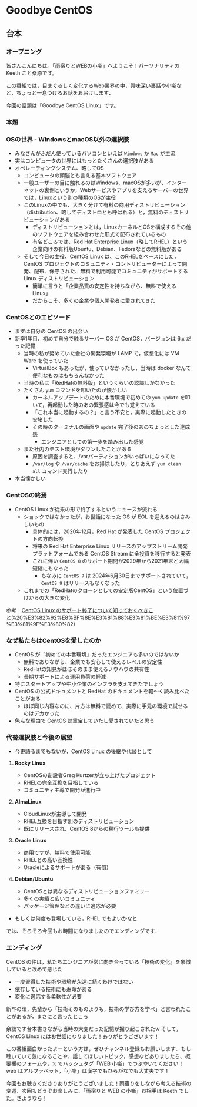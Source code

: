 # Goodbye CentOS


## 台本

### オープニング
皆さんこんにちは。「雨宿りとWEBの小噺」へようこそ！パーソナリティの Keeth こと桑原です。

この番組では，目まぐるしく変化するWeb業界の中，興味深い裏話や小噺など，ちょっと一息つけるお話をお届けします．

今回の話題は「Goodbye CentOS Linux」です。

### 本題

### OSの世界 - WindowsとmacOS以外の選択肢

* みなさんがふだん使っているパソコンといえば `Windows` か `Mac` が主流
* 実はコンピュータの世界にはもっとたくさんの選択肢がある
* オペレーティングシステム、略してOS
  * コンピュータの頭脳とも言える基本ソフトウェア
  * 一般ユーザーの目に触れるのはWindows、macOSが多いが、インターネットの裏側というか，Webサービスやアプリを支えるサーバーの世界では，Linuxという別の種類のOSが主役
  * このLinuxの中でも、大きく分けて有料の商用ディストリビューション（distribution、略してディストロとも呼ばれる）と，無料のディストリビューションがある
    * ディストリビューションとは，LinuxカーネルとOSを構成するその他のソフトウェアを組み合わせた形式で配布されているもの
    * 有名どころでは、Red Hat Enterprise Linux（略してRHEL）という企業向けの有料版Ubuntu、Debian、Fedoraなどの無料版がある
  * そして今日の主役、CentOS Linux は、このRHELをベースにした，CentOS プロジェクトのコミュニティ・コントリビューターによって開発、配布、保守された、無料で利用可能でコミュニティがサポートする Linux ディストリビューション
    * 簡単に言うと「企業品質の安定性を持ちながら、無料で使えるLinux」
    * だからこそ、多くの企業や個人開発者に愛されてきた

### CentOSとのエピソード

* まずは自分の CentOS の出会い
* 新卒1年目、初めて自分で触るサーバー OS が CentOS，バージョンは 6.x だった記憶
  * 当時の私が努めていた会社の開発環境が LAMP で，仮想化には VM Ware を使っていた
    * VirtualBox もあったが，使っていなかったし，当時は docker なんて便利なものはもちろんなかった
  * 当時の私は「RedHatの無料版」というくらいの認識しかなかった
  * たくさん `yum` コマンドを叩いたのが懐かしい
    * カーネルアップデートのために本番環境で初めての `yum update` を叩いて，再起動した時のあの緊張感は今でも覚えている
    * 「これ本当に起動するの？」と言う不安と，実際に起動したときの安堵した
    * その時のターミナルの画面や `update` 完了後のあのちょっとした達成感
      * エンジニアとしての第一歩を踏み出した感覚
  * また社内のテスト環境がダウンしたことがある
    * 原因を調査すると、/varパーティションがいっぱいになってた
    * `/var/log` や `/var/cache` をお掃除したり，とりあえず `yum clean all` コマンド実行したり
* 本当懐かしい

### CentOSの終焉

* CentOS Linux が従来の形で終了するというニュースが流れる
  * ショックではなかったが，お世話になった OS が EOL を迎えるのはさみしいもの
    * 具体的には，2020年12月，Red Hat が発表した CentOS プロジェクトの方向転換
    * 将来の Red Hat Enterprise Linux リリースのアップストリーム開発プラットフォームである CentOS Stream に全投資を移行すると発表
    * これに伴い `CentOS 8` のサポート期間が2029年から2021年末と大幅短縮にもなった
      * ちなみに `CentOS 7` は 2024年6月30日までサポートされていて，`CentOS 9` はリリースもなくなった
  * これまでの「RedHatのクローンとしての安定版CentOS」という位置づけからの大きな変化

参考：[CentOS Linux のサポート終了について知っておくべきこと](https://www.redhat.com/ja/topics/linux/centos-linux-eol#:~:text=%E3%82%92%E9%81%B8%E3%81%B6%E7%90%86%E7%94%B1-,%E6%A6%82%E8%A6%81,EOL)%20%E3%82%92%E8%BF%8E%E3%81%88%E3%81%BE%E3%81%97%E3%81%9F%E3%80%82)

### なぜ私たちはCentOSを愛したのか

* CentOS が「初めての本番環境」だったエンジニアも多いのではないか
  * 無料でありながら、企業でも安心して使えるレベルの安定性
  * RedHatの知見がほぼそのまま使えるノウハウの共有性
  * 長期サポートによる運用負荷の軽減
* 特にスタートアップや中小企業のインフラを支えてきたでしょう
* CentOS の公式ドキュメントと RedHat のドキュメントを軽〜く読み比べたことがある
  * ほぼ同じ内容なのに、片方は無料で読めて、実際に手元の環境で試せるのはデカかった
* 色んな理由で CentOS は重宝していたし愛されていたと思う

### 代替選択肢と今後の展望

* 今更語るまでもないが，CentOS Linux の後継や代替として
1. **Rocky Linux**
   - CentOSの創設者Greg Kurtzerが立ち上げたプロジェクト
   - RHELの完全互換を目指している
   - コミュニティ主導で開発が進行中

2. **AlmaLinux**
   - CloudLinuxが主導して開発
   - RHEL互換を目指す別のディストリビューション
   - 既にリリースされ、CentOS 8からの移行ツールも提供

3. **Oracle Linux**
   - 商用ですが、無料で使用可能
   - RHELとの高い互換性
   - Oracleによるサポートがある（有償）

4. **Debian/Ubuntu**
   - CentOSとは異なるディストリビューションファミリー
   - 多くの実績と広いコミュニティ
   - パッケージ管理などの違いに適応が必要

* もしくは何度も登場している，RHEL でもよいかなと

では、そろそろ今回もお時間になりましたのでエンディングです．

### エンディング

CentOS の件は，私たちエンジニアが常に向き合っている「技術の変化」を象徴していると改めて感じた

* 一度習得した技術や環境が永遠に続くわけではない
* 依存している技術にも寿命がある
* 変化に適応する柔軟性が必要

新卒の頃，先輩から「技術そのものよりも，技術の学び方を学べ」と言われたことがあるが，まさにと言ったところ

余談です台本書きながら当時の大変だった記憶が掘り起こされたw
そして，CentOS Linux にはお世話になりました！ありがとうございます！

この番組面白かったよーという方は，ぜひチャンネル登録もお願いします．もし聴いていて気になることや、話してほしいトピック，感想などありましたら、概要欄のフォームや，𝕏 でハッシュタグ「WEB 小噺」でつぶやいてください！web はアルファベット，「小噺」は漢字でもひらがなでも大丈夫です！

今回もお聴きくださりありがとうございました！雨宿りをしながら考える技術の変遷．次回もどうぞお楽しみに．「雨宿りと WEB の小噺」お相手は Keeth でした。さようなら！
